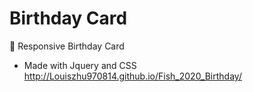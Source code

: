 # Birthday Card 
🎂 Responsive Birthday Card 

- Made with Jquery and CSS
http://Louiszhu970814.github.io/Fish_2020_Birthday/
